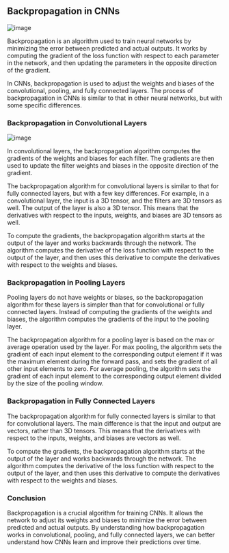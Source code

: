 ## Backpropagation in CNNs
![image](https://github.com/fatihilhan42/Data_Science_Journey/assets/63750425/1d735011-aeff-4c6a-85be-4b48838efd35)

Backpropagation is an algorithm used to train neural networks by minimizing the error between predicted and actual outputs. It works by computing the gradient of the loss function with respect to each parameter in the network, and then updating the parameters in the opposite direction of the gradient.

In CNNs, backpropagation is used to adjust the weights and biases of the convolutional, pooling, and fully connected layers. The process of backpropagation in CNNs is similar to that in other neural networks, but with some specific differences.

### Backpropagation in Convolutional Layers
![image](https://github.com/fatihilhan42/Data_Science_Journey/assets/63750425/f45b051a-ba2b-4432-9a69-7cbc14e5577b)

In convolutional layers, the backpropagation algorithm computes the gradients of the weights and biases for each filter. The gradients are then used to update the filter weights and biases in the opposite direction of the gradient.

The backpropagation algorithm for convolutional layers is similar to that for fully connected layers, but with a few key differences. For example, in a convolutional layer, the input is a 3D tensor, and the filters are 3D tensors as well. The output of the layer is also a 3D tensor. This means that the derivatives with respect to the inputs, weights, and biases are 3D tensors as well.

To compute the gradients, the backpropagation algorithm starts at the output of the layer and works backwards through the network. The algorithm computes the derivative of the loss function with respect to the output of the layer, and then uses this derivative to compute the derivatives with respect to the weights and biases.

### Backpropagation in Pooling Layers
Pooling layers do not have weights or biases, so the backpropagation algorithm for these layers is simpler than that for convolutional or fully connected layers. Instead of computing the gradients of the weights and biases, the algorithm computes the gradients of the input to the pooling layer.

The backpropagation algorithm for a pooling layer is based on the max or average operation used by the layer. For max pooling, the algorithm sets the gradient of each input element to the corresponding output element if it was the maximum element during the forward pass, and sets the gradient of all other input elements to zero. For average pooling, the algorithm sets the gradient of each input element to the corresponding output element divided by the size of the pooling window.

### Backpropagation in Fully Connected Layers
The backpropagation algorithm for fully connected layers is similar to that for convolutional layers. The main difference is that the input and output are vectors, rather than 3D tensors. This means that the derivatives with respect to the inputs, weights, and biases are vectors as well.

To compute the gradients, the backpropagation algorithm starts at the output of the layer and works backwards through the network. The algorithm computes the derivative of the loss function with respect to the output of the layer, and then uses this derivative to compute the derivatives with respect to the weights and biases.

### Conclusion
Backpropagation is a crucial algorithm for training CNNs. It allows the network to adjust its weights and biases to minimize the error between predicted and actual outputs. By understanding how backpropagation works in convolutional, pooling, and fully connected layers, we can better understand how CNNs learn and improve their predictions over time.

